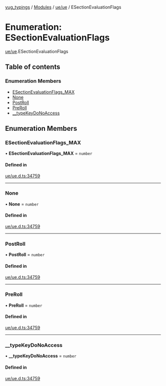 [yug_typings](../README.md) / [Modules](../modules.md) / [ue/ue](../modules/ue_ue.md) / ESectionEvaluationFlags

# Enumeration: ESectionEvaluationFlags

[ue/ue](../modules/ue_ue.md).ESectionEvaluationFlags

## Table of contents

### Enumeration Members

- [ESectionEvaluationFlags\_MAX](ue_ue.ESectionEvaluationFlags.md#esectionevaluationflags_max)
- [None](ue_ue.ESectionEvaluationFlags.md#none)
- [PostRoll](ue_ue.ESectionEvaluationFlags.md#postroll)
- [PreRoll](ue_ue.ESectionEvaluationFlags.md#preroll)
- [\_\_typeKeyDoNoAccess](ue_ue.ESectionEvaluationFlags.md#__typekeydonoaccess)

## Enumeration Members

### ESectionEvaluationFlags\_MAX

• **ESectionEvaluationFlags\_MAX** = `number`

#### Defined in

[ue/ue.d.ts:34759](https://github.com/YugMetaverse/yug_typings/blob/25cad34/ue/ue.d.ts#L34759)

___

### None

• **None** = `number`

#### Defined in

[ue/ue.d.ts:34759](https://github.com/YugMetaverse/yug_typings/blob/25cad34/ue/ue.d.ts#L34759)

___

### PostRoll

• **PostRoll** = `number`

#### Defined in

[ue/ue.d.ts:34759](https://github.com/YugMetaverse/yug_typings/blob/25cad34/ue/ue.d.ts#L34759)

___

### PreRoll

• **PreRoll** = `number`

#### Defined in

[ue/ue.d.ts:34759](https://github.com/YugMetaverse/yug_typings/blob/25cad34/ue/ue.d.ts#L34759)

___

### \_\_typeKeyDoNoAccess

• **\_\_typeKeyDoNoAccess** = `number`

#### Defined in

[ue/ue.d.ts:34759](https://github.com/YugMetaverse/yug_typings/blob/25cad34/ue/ue.d.ts#L34759)
